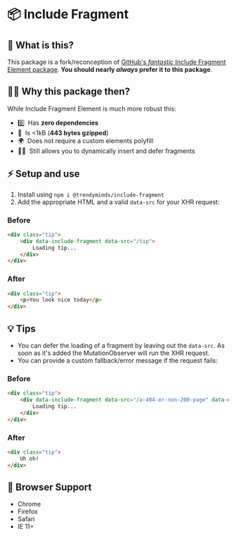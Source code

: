 # 📦 Include Fragment

## 🤔 What is this?

This package is a fork/reconception of [GitHub's _fantastic_ Include Fragment Element package](https://github.com/github/include-fragment-element). **You should nearly _always_ prefer it to this package**.

## 🤷‍♂️ Why this package then?

While Include Fragment Element is much more robust this:

- 0️⃣  &nbsp;Has **zero dependencies**
- 🚀  &nbsp;Is <1kB (**443 bytes gzipped**)
- 🌍  &nbsp;Does not require a custom elements polyfill
- 🧙‍♂️  &nbsp;Still allows you to dynamically insert and defer fragments

## ⚡️ Setup and use
1. Install using `npm i @trendyminds/include-fragment`
2. Add the appropriate HTML and a valid `data-src` for your XHR request:

### Before
```html
<div class="tip">
	<div data-include-fragment data-src="/tip">
		Loading tip...
	</div>
</div>
```

### After
```html
<div class="tip">
	<p>You look nice today</p>
</div>
```

## 💡 Tips

- You can defer the loading of a fragment by leaving out the `data-src`. As soon as it's added the MutationObserver will run the XHR request.
- You can provide a custom fallback/error message if the request fails:

### Before
```html
<div class="tip">
	<div data-include-fragment data-src="/a-404-or-non-200-page" data-error="Uh oh!">
		Loading tip...
	</div>
</div>
```

### After
```html
<div class="tip">
	Uh oh!
</div>
```

## 🤝 Browser Support
- Chrome
- Firefox
- Safari
- IE 11+
